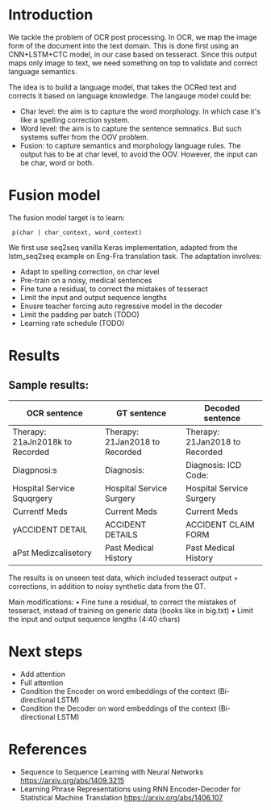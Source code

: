 # Introduction
We tackle the problem of OCR post processing. In OCR, we map the image form of the document into the text domain. This is done first using an CNN+LSTM+CTC model, in our case based on tesseract. Since this output maps only image to text, we need something on top to validate and correct language semantics.

The idea is to build a language model, that takes the OCRed text and corrects it based on language knowledge. The langauge model could be:
- Char level: the aim is to capture the word morphology. In which case it's like a spelling correction system.
- Word level: the aim is to capture the sentence semnatics. But such systems suffer from the OOV problem.
- Fusion: to capture semantics and morphology language rules. The output has to be at char level, to avoid the OOV. However, the input can be char, word or both.

# Fusion model
The fusion model target is to learn:

     p(char | char_context, word_context)
 
We first use seq2seq vanilla Keras implementation, adapted from the lstm_seq2seq example on Eng-Fra translation task. The adaptation involves:

- Adapt to spelling correction, on char level
- Pre-train on a noisy, medical sentences
- Fine tune a residual, to correct the mistakes of tesseract 
- Limit the input and output sequence lengths
- Enusre teacher forcing auto regressive model in the decoder
- Limit the padding per batch (TODO)
- Learning rate schedule (TODO)

# Results
## Sample results:

|OCR sentence|GT sentence|Decoded sentence|
---------------|-----------|----------------|
|Therapy: 21aJn2018k to Recorded|Therapy: 21Jan2018 to Recorded|Therapy: 21Jan2018 to Recorded|
|Diagpnosi:s|Diagnosis:|Diagnosis: ICD Code:|
|Hospital Service Squqrgery|Hospital Service Surgery|Hospital Service Surgery|
|Currentf Meds|Current Meds|Current Meds|
|yACCIDENT DETAIL|ACCIDENT DETAILS|ACCIDENT CLAIM FORM|
|aPst Medizcalisetory|Past Medical History|Past Medical History|

The results is on unseen test data, which included tesseract output + corrections, in addition to noisy synthetic data from the GT.

Main modifications:
•	Fine tune a residual, to correct the mistakes of tesseract, instead of training on generic data (books like in big.txt)
•	Limit the input and output sequence lengths (4:40 chars)

# Next steps
- Add attention
- Full attention
- Condition the Encoder on word embeddings of the context (Bi-directional LSTM)
- Condition the Decoder on word embeddings of the context (Bi-directional LSTM) 

# References
- Sequence to Sequence Learning with Neural Networks
     https://arxiv.org/abs/1409.3215
- Learning Phrase Representations using
     RNN Encoder-Decoder for Statistical Machine Translation
     https://arxiv.org/abs/1406.107
